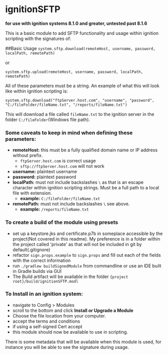 # ignitionSFTP

**for use with ignition systems 8.1.0 and greater, untested past 8.1.6**

This is a basic module to add SFTP functionality and usage within ignition scripting with the signatures of:


##Basic Usage
`system.sftp.download(remoteHost, username, password, localPath, remotePath)`

or

`system.sftp.upload(remoteHost, username, password, localPath, remotePath)`

All of these parameters must be a string. An example of what this will look like within ignition scripting is:

`system.sftp.download("ftpServer.host.com", "username", "password", "C:/fileFolder/fileName.txt", "/reports/fileName.txt")`

This will download a file called `fileName.txt` to the ignition server in the folder `C:/fileFolder`(Windows file path).

### Some caveats to keep in mind when defining these parameters:

- **remoteHost:** this must be a fully qualified domain name or IP address without prefix.
  - `ftpServer.host.com` is correct usage
  - `sftp://ftpServer.host.com` will not work
- **username:** plaintext username
- **password:** plaintext password
- **localPath:** must not include backslashes `\` as that is an escape character within ignition scripting strings. Must be a full path to a local file with extension.
  - **example:** `C:/fileFolder/fileName.txt`
- **remotePath:** must not include backslashes `\` see above.
  - **example:** `/reports/fileName.txt`

### To create a build of the module using presets
- set up a keystore.jks and certificate.p7b in someplace accessible by the project(Not covered in this readme). My preference is in a folder within the project called 'private' as that will not be included in git by default(.gitignore)
- refactor `sign.props.example` to `sign.props` and fill out each of the fields with the correct information
- run `./gradlew buildSignedModule` from commandline or use an IDE built in Gradle builds via GUI
- The Build artifact will be available in the folder `{project root}/build/ignitionSFTP.modl`

### To Install in an ignition system:
- navigate to Config > Modules
- scroll to the bottom and click **Install or Upgrade a Module**
- Choose the file location from your computer.
- accept the terms and conditions
- if using a self-signed Cert accept
- this module should now be available to use in scripting.

There is some metadata that will be available when this module is used, for instance you will be able to see the signature during usage.